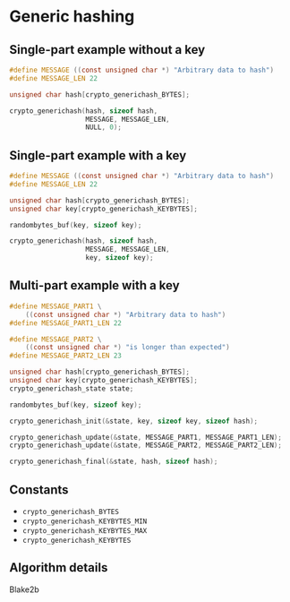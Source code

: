 # Generic hashing

## Single-part example without a key

```c
#define MESSAGE ((const unsigned char *) "Arbitrary data to hash")
#define MESSAGE_LEN 22

unsigned char hash[crypto_generichash_BYTES];

crypto_generichash(hash, sizeof hash,
                   MESSAGE, MESSAGE_LEN,
                   NULL, 0);
```

## Single-part example with a key

```c
#define MESSAGE ((const unsigned char *) "Arbitrary data to hash")
#define MESSAGE_LEN 22

unsigned char hash[crypto_generichash_BYTES];
unsigned char key[crypto_generichash_KEYBYTES];

randombytes_buf(key, sizeof key);

crypto_generichash(hash, sizeof hash,
                   MESSAGE, MESSAGE_LEN,
                   key, sizeof key);
```

## Multi-part example with a key

```c
#define MESSAGE_PART1 \
    ((const unsigned char *) "Arbitrary data to hash")
#define MESSAGE_PART1_LEN 22

#define MESSAGE_PART2 \
    ((const unsigned char *) "is longer than expected")
#define MESSAGE_PART2_LEN 23

unsigned char hash[crypto_generichash_BYTES];
unsigned char key[crypto_generichash_KEYBYTES];
crypto_generichash_state state;

randombytes_buf(key, sizeof key);

crypto_generichash_init(&state, key, sizeof key, sizeof hash);

crypto_generichash_update(&state, MESSAGE_PART1, MESSAGE_PART1_LEN);
crypto_generichash_update(&state, MESSAGE_PART2, MESSAGE_PART2_LEN);

crypto_generichash_final(&state, hash, sizeof hash);
```

## Constants

- `crypto_generichash_BYTES`
- `crypto_generichash_KEYBYTES_MIN`
- `crypto_generichash_KEYBYTES_MAX`
- `crypto_generichash_KEYBYTES`

## Algorithm details

Blake2b

